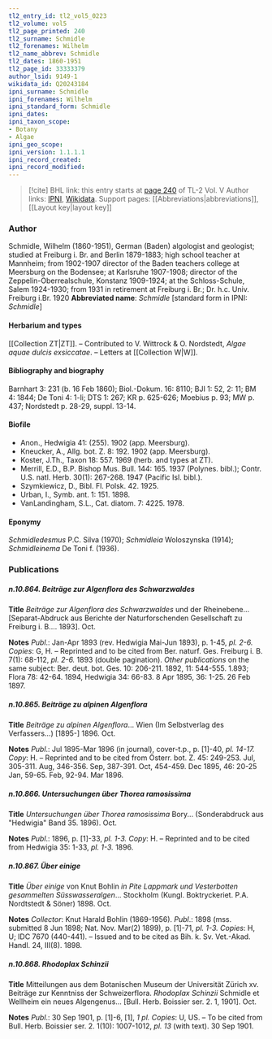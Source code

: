 ```yaml
---
tl2_entry_id: tl2_vol5_0223
tl2_volume: vol5
tl2_page_printed: 240
tl2_surname: Schmidle
tl2_forenames: Wilhelm
tl2_name_abbrev: Schmidle
tl2_dates: 1860-1951
tl2_page_id: 33333379
author_lsid: 9149-1
wikidata_id: Q20243184
ipni_surname: Schmidle
ipni_forenames: Wilhelm
ipni_standard_form: Schmidle
ipni_dates: 
ipni_taxon_scope: 
- Botany
- Algae
ipni_geo_scope: 
ipni_version: 1.1.1.1
ipni_record_created: 
ipni_record_modified:
---
```


> [!cite] BHL link: this entry starts at [page 240](https://www.biodiversitylibrary.org/page/33333379) of TL-2 Vol. V
> Author links: [IPNI](https://www.ipni.org/a/9149-1), [Wikidata](https://www.wikidata.org/wiki/Q20243184). Support pages: [[Abbreviations|abbreviations]], [[Layout key|layout key]]

### Author

Schmidle, Wilhelm (1860-1951), German (Baden) algologist and geologist; studied at Freiburg i. Br. and Berlin 1879-1883; high school teacher at Mannheim; from 1902-1907 director of the Baden teachers college at Meersburg on the Bodensee; at Karlsruhe 1907-1908; director of the Zeppelin-Oberrealschule, Konstanz 1909-1924; at the Schloss-Schule, Salem 1924-1930; from 1931 in retirement at Freiburg i. Br.; Dr. h.c. Univ. Freiburg i.Br. 1920 
**Abbreviated name**: *Schmidle* \[standard form in IPNI: *Schmidle*\]

#### Herbarium and types

[[Collection ZT|ZT]]. – Contributed to V. Wittrock & O. Nordstedt, *Algae aquae dulcis exsiccatae*. – Letters at [[Collection W|W]].

#### Bibliography and biography

Barnhart 3: 231 (b. 16 Feb 1860); Biol.-Dokum. 16: 8110; BJI 1: 52, 2: 11; BM 4: 1844; De Toni 4: 1-li; DTS 1: 267; KR p. 625-626; Moebius p. 93; MW p. 437; Nordstedt p. 28-29, suppl. 13-14.

#### Biofile

- Anon., Hedwigia 41: (255). 1902 (app. Meersburg).
- Kneucker, A., Allg. bot. Z. 8: 192. 1902 (app. Meersburg).
- Koster, J.Th., Taxon 18: 557. 1969 (herb. and types at ZT).
- Merrill, E.D., B.P. Bishop Mus. Bull. 144: 165. 1937 (Polynes. bibl.); Contr. U.S. natl. Herb. 30(1): 267-268. 1947 (Pacific Isl. bibl.).
- Szymkiewicz, D., Bibl. Fl. Polsk. 42. 1925.
- Urban, I., Symb. ant. 1: 151. 1898.
- VanLandingham, S.L., Cat. diatom. 7: 4225. 1978.

#### Eponymy

*Schmidledesmus* P.C. Silva (1970); *Schmidleia* Woloszynska (1914); *Schmidleinema* De Toni f. (1936).

### Publications

##### n.10.864. Beiträge zur Algenflora des Schwarzwaldes

**Title**
*Beiträge zur Algenflora des Schwarzwaldes* und der Rheinebene... \[Separat-Abdruck aus Berichte der Naturforschenden Gesellschaft zu Freiburg i. B.... 1893\]. Oct.

**Notes**
*Publ*.: Jan-Apr 1893 (rev. Hedwigia Mai-Jun 1893), p. 1-45, *pl. 2-6. Copies*: G, H. – Reprinted and to be cited from Ber. naturf. Ges. Freiburg i. B. 7(1): 68-112, *pl. 2-6.* 1893 (double pagination).
*Other publications* on the same subject: Ber. deut. bot. Ges. 10: 206-211. 1892, 11: 544-555. 1.893; Flora 78: 42-64. 1894, Hedwigia 34: 66-83. 8 Apr 1895, 36: 1-25. 26 Feb 1897.

##### n.10.865. Beiträge zu alpinen Algenflora

**Title**
*Beiträge zu alpinen Algenflora*... Wien (Im Selbstverlag des Verfassers...) \[1895-\] 1896. Oct.

**Notes**
*Publ*.: Jul 1895-Mar 1896 (in journal), cover-t.p., p. \[1\]-40, *pl. 14-17. Copy*: H. – Reprinted and to be cited from Österr. bot. Z. 45: 249-253. Jul, 305-311. Aug, 346-356. Sep, 387-391. Oct, 454-459. Dec 1895, 46: 20-25 Jan, 59-65. Feb, 92-94. Mar 1896.

##### n.10.866. Untersuchungen über Thorea ramosissima

**Title**
*Untersuchungen über Thorea ramosissima* Bory... (Sonderabdruck aus "Hedwigia" Band 35. 1896). Oct.

**Notes**
*Publ*.: 1896, p. \[1\]-33, *pl. 1-3. Copy*: H. – Reprinted and to be cited from Hedwigia 35: 1-33, *pl. 1-3.* 1896.

##### n.10.867. Über einige

**Title**
*Über einige* von Knut Bohlin *in Pite Lappmark und Vesterbotten gesammelten Süsswasseralgen*... Stockholm (Kungl. Boktryckeriet. P.A. Nordtstedt & Söner) 1898. Oct.

**Notes**
*Collector*: Knut Harald Bohlin (1869-1956).
*Publ*.: 1898 (mss. submitted 8 Jun 1898; Nat. Nov. Mar(2) 1899), p. \[1\]-71, *pl. 1-3. Copies*: H, U; IDC 7670 (440-441). – Issued and to be cited as Bih. k. Sv. Vet.-Akad. Handl. 24, III(8). 1898.

##### n.10.868. Rhodoplax Schinzii

**Title**
Mitteilungen aus dem Botanischen Museum der Universität Zürich xv. Beiträge zur Kenntniss der Schweizerflora. *Rhodoplax Schinzii* Schmidle et Wellheim ein neues Algengenus... \[Bull. Herb. Boissier ser. 2. 1, 1901\]. Oct.

**Notes**
*Publ*.: 30 Sep 1901, p. \[1\]-6, \[1\], *1 pl. Copies*: U, US. – To be cited from Bull. Herb. Boissier ser. 2. 1(10): 1007-1012, *pl. 13* (with text). 30 Sep 1901.

